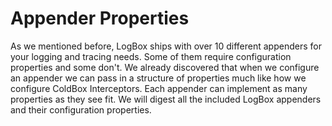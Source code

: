 # Appender Properties

As we mentioned before, LogBox ships with over 10 different appenders for your logging and tracing needs. Some of them require configuration properties and some don't. We already discovered that when we configure an appender we can pass in a structure of properties much like how we configure ColdBox Interceptors. Each appender can implement as many properties as they see fit. We will digest all the included LogBox appenders and their configuration properties.
